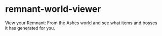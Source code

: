 # remnant-world-viewer
View your Remnant: From the Ashes world and see what items and bosses it has generated for you.
